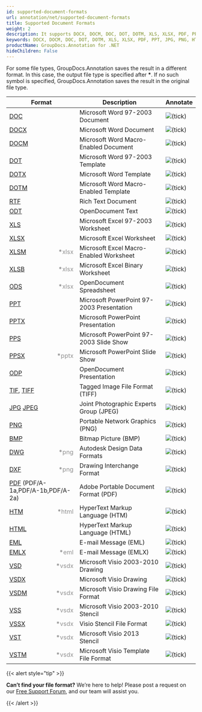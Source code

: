 ```yaml
---
id: supported-document-formats
url: annotation/net/supported-document-formats
title: Supported Document Formats
weight: 2
description: It supports DOCX, DOCM, DOC, DOT, DOTM, XLS, XLSX, PDF, PPT, JPG, PNG, HTML, EML and many more.
keywords: DOCX, DOCM, DOC, DOT, DOTM, XLS, XLSX, PDF, PPT, JPG, PNG, HTML, EML
productName: GroupDocs.Annotation for .NET
hideChildren: False
---
```

For some file types, GroupDocs.Annotation saves the result in a different format. In this case, the output file type is specified after <strong>\*</strong>. If no such symbol is specified, GroupDocs.Annotation saves the result in the original file type.

| Format | Description | Annotate |
| --- | --- | --- |
| [DOC](https://docs.fileformat.com/word-processing/doc/) | Microsoft Word 97-2003 Document | ![(tick)](/annotation/net/images/check.png) |
| [DOCX](https://docs.fileformat.com/word-processing/docx/) | Microsoft Word Document | ![(tick)](/annotation/net/images/check.png) |
| [DOCM](https://docs.fileformat.com/word-processing/docm/) | Microsoft Word Macro-Enabled Document | ![(tick)](/annotation/net/images/check.png) |
| [DOT](https://docs.fileformat.com/word-processing/dot/) | Microsoft Word 97-2003 Template | ![(tick)](/annotation/net/images/check.png) |
| [DOTX](https://docs.fileformat.com/word-processing/dotx/) | Microsoft Word Template | ![(tick)](/annotation/net/images/check.png) |
| [DOTM](https://docs.fileformat.com/word-processing/dotm/) | Microsoft Word Macro-Enabled Template | ![(tick)](/annotation/net/images/check.png) |
| [RTF](https://docs.fileformat.com/word-processing/rtf/) | Rich Text Document | ![(tick)](/annotation/net/images/check.png) |
| [ODT](https://docs.fileformat.com/word-processing/odt/) | OpenDocument Text | ![(tick)](/annotation/net/images/check.png) |
| [XLS](https://docs.fileformat.com/spreadsheet/xls/) | Microsoft Excel 97-2003 Worksheet | ![(tick)](/annotation/net/images/check.png) |
| [XLSX](https://docs.fileformat.com/spreadsheet/xlsx/) | Microsoft Excel Worksheet | ![(tick)](/annotation/net/images/check.png) |
| [XLSM](https://docs.fileformat.com/spreadsheet/xlsm/) <span style="float: right; color: #909090"><strong>*</strong>xlsx</span> | Microsoft Excel Macro-Enabled Worksheet | ![(tick)](/annotation/net/images/check.png) |
| [XLSB](https://docs.fileformat.com/spreadsheet/xlsb/) <span style="float: right; color: #909090"><strong>*</strong>xlsx</span> | Microsoft Excel Binary Worksheet | ![(tick)](/annotation/net/images/check.png) |
| [ODS](https://docs.fileformat.com/spreadsheet/ods/) <span style="float: right; color: #909090"><strong>*</strong>xlsx</span> | OpenDocument Spreadsheet | ![(tick)](/annotation/net/images/check.png) |
| [PPT](https://docs.fileformat.com/presentation/ppt/) | Microsoft PowerPoint 97-2003 Presentation | ![(tick)](/annotation/net/images/check.png) |
| [PPTX](https://docs.fileformat.com/presentation/pptx/) | Microsoft PowerPoint Presentation | ![(tick)](/annotation/net/images/check.png) |
| [PPS](https://docs.fileformat.com/presentation/pps/) | Microsoft PowerPoint 97-2003 Slide Show | ![(tick)](/annotation/net/images/check.png) |
| [PPSX](https://docs.fileformat.com/presentation/ppsx/) <span style="float: right; color: #909090"><strong>*</strong>pptx</span> | Microsoft PowerPoint Slide Show | ![(tick)](/annotation/net/images/check.png) |
| [ODP](https://docs.fileformat.com/presentation/odp/) | OpenDocument Presentation | ![(tick)](/annotation/net/images/check.png) |
| [TIF](https://docs.fileformat.com/image/tiff/), [TIFF](https://docs.fileformat.com/image/tiff/) | Tagged Image File Format (TIFF) | ![(tick)](/annotation/net/images/check.png) |
| [JPG](https://docs.fileformat.com/image/jpeg) [JPEG](https://docs.fileformat.com/image/jpeg)   | Joint Photographic Experts Group (JPEG) | ![(tick)](/annotation/net/images/check.png) |
| [PNG](https://docs.fileformat.com/image/png/) | Portable Network Graphics (PNG) | ![(tick)](/annotation/net/images/check.png) |
| [BMP](https://docs.fileformat.com/image/bmp/) | Bitmap Picture (BMP) | ![(tick)](/annotation/net/images/check.png) |
| [DWG](https://docs.fileformat.com/cad/dwg/) <span style="float: right; color: #909090"><strong>*</strong>png</span> | Autodesk Design Data Formats | ![(tick)](/annotation/net/images/check.png) |
| [DXF](https://docs.fileformat.com/cad/dxf/) <span style="float: right; color: #909090"><strong>*</strong>png</span> | Drawing Interchange Format | ![(tick)](/annotation/net/images/check.png) |
| [PDF](https://docs.fileformat.com/pdf/) (PDF/A-1a,PDF/A-1b,PDF/A-2a) | Adobe Portable Document Format (PDF) | ![(tick)](/annotation/net/images/check.png) |
| [HTM](https://docs.fileformat.com/web/htm/) <span style="float: right; color: #909090"><strong>*</strong>html</span> | HyperText Markup Language (HTM) | ![(tick)](/annotation/net/images/check.png) |
| [HTML](https://docs.fileformat.com/web/html/) | HyperText Markup Language (HTML) | ![(tick)](/annotation/net/images/check.png) |
| [EML](https://docs.fileformat.com/email/eml/) | E-mail Message (EML) | ![(tick)](/annotation/net/images/check.png) |
| [EMLX](https://docs.fileformat.com/email/emlx/) <span style="float: right; color: #909090"><strong>*</strong>eml</span> | E-mail Message (EMLX) | ![(tick)](/annotation/net/images/check.png) |
| [VSD](https://docs.fileformat.com/image/vsd/) <span style="float: right; color: #909090"><strong>*</strong>vsdx</span> | Microsoft Visio 2003-2010 Drawing | ![(tick)](/annotation/net/images/check.png) |
| [VSDX](https://docs.fileformat.com/image/vsdx/) | Microsoft Visio Drawing | ![(tick)](/annotation/net/images/check.png) |
| [VSDM](https://docs.fileformat.com/image/vsdm/) <span style="float: right; color: #909090"><strong>*</strong>vsdx</span> | Microsoft Visio Drawing File Format | ![(tick)](/annotation/net/images/check.png) |
| [VSS](https://docs.fileformat.com/image/vss/) <span style="float: right; color: #909090"><strong>*</strong>vsdx</span>| Microsoft Visio 2003-2010 Stencil | ![(tick)](/annotation/net/images/check.png) |
| [VSSX](https://docs.fileformat.com/image/vssx/) <span style="float: right; color: #909090"><strong>*</strong>vsdx</span>| Visio Stencil File Format | ![(tick)](/annotation/net/images/check.png) |
| [VST](https://docs.fileformat.com/image/vst/) <span style="float: right; color: #909090"><strong>*</strong>vsdx</span> | Microsoft Visio 2013 Stencil | ![(tick)](/annotation/net/images/check.png) |
| [VSTM](https://docs.fileformat.com/image/vstm/) <span style="float: right; color: #909090"><strong>*</strong>vsdx</span> | Microsoft Visio Template File Format | ![(tick)](/annotation/net/images/check.png) |

{{< alert style="tip" >}}

**Can’t find your file format?**
We’re here to help! Please post a request on our [Free Support Forum](https://forum.groupdocs.com/c/annotation/10), and our team will assist you.

{{< /alert >}}
